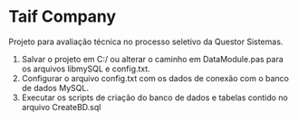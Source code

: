 # Taif Company

Projeto para avaliação técnica no processo seletivo da Questor Sistemas.

1. Salvar o projeto em C:/ ou alterar o caminho em DataModule.pas para os arquivos libmySQL e config.txt.
2. Configurar o arquivo config.txt com os dados de conexão com o banco de dados MySQL.
3. Executar os scripts de criação do banco de dados e tabelas contido no arquivo CreateBD.sql
